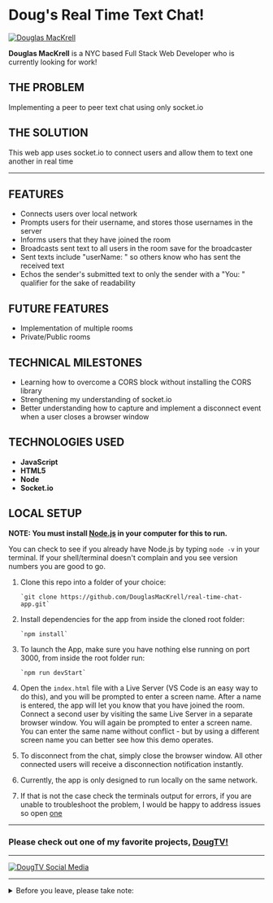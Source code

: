 # Doug's Real Time Text Chat!

[![Douglas MacKrell](https://www.douglasmackrell.com/Doug-Portfolio-Social.png)](https://dougmackrell.com)

**Douglas MacKrell** is a NYC based Full Stack Web Developer who is currently looking for work! 

## THE PROBLEM
Implementing a peer to peer text chat using only socket.io

## THE SOLUTION
This web app uses socket.io to connect users and allow them to text one another in real time

** **

## FEATURES

* Connects users over local network
* Prompts users for their username, and stores those usernames in the server
* Informs users that they have joined the room
* Broadcasts sent text to all users in the room save for the broadcaster
* Sent texts include "userName: " so others know who has sent the received text
* Echos the sender's submitted text to only the sender with a "You: " qualifier for the sake of readability

## FUTURE FEATURES

* Implementation of multiple rooms
* Private/Public rooms

## TECHNICAL MILESTONES

* Learning how to overcome a CORS block without installing the CORS library
* Strengthening my understanding of socket.io 
* Better understanding how to capture and implement a disconnect event when a user closes a browser window

## TECHNOLOGIES USED

* **JavaScript**
* **HTML5**
* **Node**
* **Socket.io**

## LOCAL SETUP

**NOTE: You must install [Node.js](https://nodejs.org) in your computer for this to run.**

You can check to see if you already have Node.js by typing `node -v` in your terminal. If your shell/terminal doesn't complain and you see version numbers you are good to go.

1. Clone this repo into a folder of your choice:

       `git clone https://github.com/DouglasMacKrell/real-time-chat-app.git`

2. Install dependencies for the app from inside the cloned root folder:

       `npm install`

3. To launch the App, make sure you have nothing else running on port 3000, from inside the root folder run:

       `npm run devStart`

4. Open the `index.html` file with a Live Server (VS Code is an easy way to do this), and you will be prompted to enter a screen name. After a name is entered, the app will let you know that you have joined the room. Connect a second user by visiting the same Live Server in a separate browser window. You will again be prompted to enter a screen name. You can enter the same name without conflict - but by using a different screen name you can better see how this demo operates.

5. To disconnect from the chat, simply close the browser window. All other connected users will receive a disconnection notification instantly.

6. Currently, the app is only designed to run locally on the same network.

7. If that is not the case check the terminals output for errors, if you are unable to troubleshoot the problem, I would be happy to address issues so open [one](/issues)

---

### Please check out one of my favorite projects, [DougTV!](https://dougtv.herokuapp.com)

---

[![DougTV Social Media](https://dougtv.herokuapp.com/DougTV-Social.png)](https://dougtv.herokuapp.com)

---

<details>
    <summary>
        Before you leave, please take note:
    </summary>

You're the best! Thank you for visiting!

Please give this project a star and be sure to check out my [YouTube Channel](https://youtube.com/BigMacKrell)!

</details>
